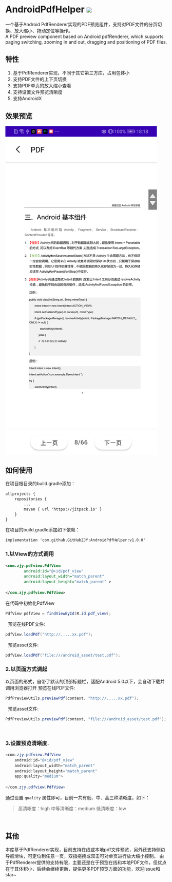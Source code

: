 # AndroidPdfHelper [![](https://jitpack.io/v/GitHubZJY/AndroidPdfHelper.svg)](https://jitpack.io/#GitHubZJY/AndroidPdfHelper)
一个基于Android PdfRenderer实现的PDF预览组件，支持对PDF文件的分页切换、放大缩小、拖动定位等操作。<br/>
A PDF preview component based on Android pdfRenderer, which supports paging switching, zooming in and out, dragging and positioning of PDF files.

## 特性
1. 基于PdfRenderer实现，不同于其它第三方库，占用包体小 <br/>
2. 支持PDF文件的上下页切换 <br/>
3. 支持PDF单页的放大缩小查看 <br/>
4. 支持设置文件预览清晰度 <br/>
5. 支持AndroidX <br/>

## 效果预览
![](https://github.com/GitHubZJY/AndroidPdfHelper/blob/master/image/pdf_preview_1.png)

## 如何使用
在项目根目录的build.gradle添加：
```
allprojects {
    repositories {
        ...
        maven { url 'https://jitpack.io' }
    }
}
```

在项目的build.gradle添加如下依赖：
```
implementation 'com.github.GitHubZJY:AndroidPdfHelper:v1.0.0'
```

### 1.以View的方式调用

```xml
<com.zjy.pdfview.PdfView
        android:id="@+id/pdf_view"
        android:layout_width="match_parent"
        android:layout_height="match_parent" >

</com.zjy.pdfview.PdfView>
```

在代码中初始化PdfView
```java
PdfView pdfView = findViewById(R.id.pdf_view);
```
&nbsp;
预览在线PDF文件:
```java
pdfView.loadPdf("http://.....xx.pdf");
```
&nbsp;
预览asset文件:
```java
pdfView.loadPdf("file:///android_asset/test.pdf");
```

### 2.以页面方式调起
以页面的形式，自带了默认的顶部标题栏，适配Android 5.0以下，会自动下载并调用浏览器打开
预览在线PDF文件:
```java
PdfPreviewUtils.previewPdf(context, "http://.....xx.pdf");
```
&nbsp;
预览asset文件:
```java
PdfPreviewUtils.previewPdf(context, "file:///android_asset/test.pdf");
```

&nbsp;
### 3.设置预览清晰度.
```java
<com.zjy.pdfview.PdfView
    android:id="@+id/pdf_view"
    android:layout_width="match_parent"
    android:layout_height="match_parent"
    app:quality="medium">

</com.zjy.pdfview.PdfView>
```
通过设置 `quality` 属性即可，目前一共有低、中、高三种清晰度，如下：
>高清晰度：high
中等清晰度：medium
低清晰度：low

&nbsp;
## 其他
本库基于PdfRenderer实现，目前支持在线或本地pdf文件预览，另外还支持侧边导航滑块，可定位到任意一页，双指拖拽或双击可对单页进行放大缩小控制。
由于PdfRenderer提供的支持有限，主要还是在于预览在线和本地PDF文件，但优点在于其体积小，后续会继续更新，提供更多PDF预览方面的功能，欢迎issue和star~
